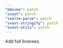 ```yaml
---
"mdsvex": patch
"svast": patch
"svelte-parse": patch
"svast-stringify": patch
"svast-utils": patch
---
```


Add full licenses.
